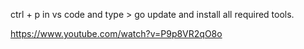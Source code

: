 ctrl + p in vs code and type > go update and install all required tools.

https://www.youtube.com/watch?v=P9p8VR2qO8o

